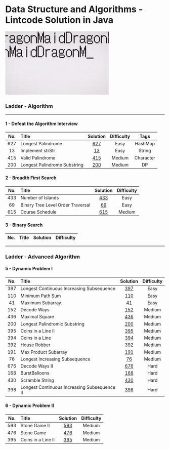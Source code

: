 Data Structure and Algorithms - Lintcode Solution in Java
==========================================================
![](static/dragonMaid.gif)

### Ladder - Algorithm 
----
#### 1 - Defeat the Algorithm Interview 
| __No.__ |      __Title__      | __Solution__ | __Difficulty__ | __Tags__ | 
|:-------:|:--------------------|:-----------:|:---------------:|:------------:|
|  627    | Longest Palindrome  |[627](LongestPalindrome.java)| Easy | HashMap |
|  13     | Implement strStr    |[13](StrStr.java)| Easy | String |
|  415    | Valid Palindrome    |[415](ValidPalindrome.java)| Medium | Character |
|  200    | Longest Palindrome Substring  |[200](LongestPalindromicSubstring.java)| Medium | DP |

#### 2 - Breadth First Search 
| __No.__ |      __Title__      | __Solution__ | __Difficulty__ | 
|:-------:|:--------------------|:------------:|:---------------:|
|  433    | Number of Islands   |[433](NumIslands.java)| Easy | 
|  69     | Binary Tree Level Order Traversal |[69](BinaryTreeLevelOrderTraversal.java)| Easy | 
|  615    | Course Schedule     |[615](CourseSchedule.java)| Medium | 



#### 3 - Binary Search 
| __No.__ |      __Title__      | __Solution__ | __Difficulty__ | 
|:-------:|:--------------------|:------------:|:---------------:|



-----
### Ladder - Advanced Algorithm 

#### 5 - Dynamic Problem I 
| __No.__ |      __Title__      | __Solution__ | __Difficulty__ | 
|:-------:|:--------------------|:------------:|:--------------:|
|  397    | Longest Continuous Increasing Subsequence |[397](MinimumPathSum.java)| Easy | 
|  110    | Minimum Path Sum    |[110](LongestIncreasingContinuousSubsequence.java)| Easy | 
|  41     | Maximum Subarray.   |[41](MaximumSubarray.java)| Easy | 
|  152    | Decode Ways         |[152](DecodeWays.java)  | Medium | 
|  436    | Maximal Square      |[436](MaximalSquare.java)  | Medium | 
|  200    | Longest Palindromic Substring      |[200](LongestPalindromicSubstring.java)  | Medium | 
|  395    | Coins in a Line II     |[395](CoinsinaLineII.java)  | Medium | 
|  394    | Coins in a Line     |[394](CoinsinaLine.java)  | Medium | 
|  392    | House Robber     |[392](HouseRobber.java)  | Medium | 
|  191    | Max Product Subarray     |[191](MaxProductSubarray.java)  | Medium | 
|  76     | Longest Increasing Subsequence     |[76](LongestIncreasingSubsequence.java)  | Medium |
|  676    | Decode Ways II        |[676](DecodeWaysII.java)  | Hard |  
|  168    | BurstBalloons       |[168](BurstBalloon.java)| Hard | 
|  430    | Scramble String     |[430](ScrambleString.java)  | Hard | 
|  398    | Longest Continuous Increasing Subsequence II     |[398](LongestContinuousIncreasingSubsequenceII.java)  | Hard |

#### 6 - Dynamic Problem II
| __No.__ |      __Title__      |       __Solution__      | __Difficulty__ | 
|:-------:|:--------------------|:-----------------------:|:--------------:|
|  593    | Stone Game II       |[593](StoneGameII.java)  | Medium | 
|  476    | Stone Game          |[476](StoneGame.java)    | Medium | 
|  395    | Coins in a Line II  |[395](CoinsinaLineII.java)  | Medium | 

